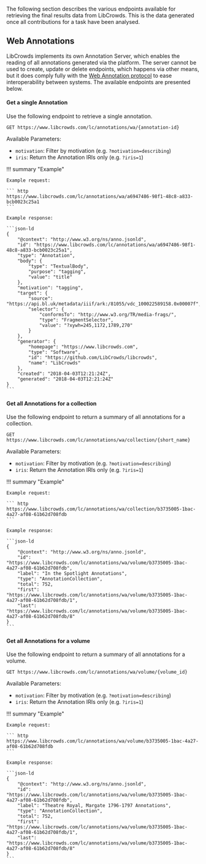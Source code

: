 
The following section describes the various endpoints available for retrieving
the final results data from LibCrowds. This is the data generated once all
contributions for a task have been analysed.

## Web Annotations

LibCrowds implements its own Annotation Server, which enables the reading of
all annotations generated via the platform. The server cannot be used to
create, update or delete endpoints, which happens via other means, but it does
comply fully with the
[Web Annotation protocol](https://www.w3.org/TR/annotation-protocol/) to ease
interoperability between systems. The available endpoints are presented
below.

#### Get a single Annotation

Use the following endpoint to retrieve a single annotation.

``` http
GET https://www.libcrowds.com/lc/annotations/wa/{annotation-id}
```

Available Parameters:

- `motivation`: Filter by motivation (e.g. `?motivation=describing`)
- `iris`: Return the Annotation IRIs only (e.g. `?iris=1`)

!!! summary "Example"

    Example request:

    ``` http
    https://www.libcrowds.com/lc/annotations/wa/a6947486-98f1-48c8-a833-bcb0023c25a1
    ```

    Example response:

    ```json-ld
    {
        "@context": "http://www.w3.org/ns/anno.jsonld",
        "id": "https://www.libcrowds.com/lc/annotations/wa/a6947486-98f1-48c8-a833-bcb0023c25a1",
        "type": "Annotation",
        "body": {
            "type": "TextualBody",
            "purpose": "tagging",
            "value": "title"
        },
        "motivation": "tagging",
        "target": {
            "source": "https://api.bl.uk/metadata/iiif/ark:/81055/vdc_100022589158.0x00007f",
            "selector": {
                "conformsTo": "http://www.w3.org/TR/media-frags/",
                "type": "FragmentSelector",
                "value": "?xywh=245,1172,1789,270"
            }
        },
        "generator": {
            "homepage": "https://www.libcrowds.com",
            "type": "Software",
            "id": "https://github.com/LibCrowds/libcrowds",
            "name": "LibCrowds"
        },
        "created": "2018-04-03T12:21:24Z",
        "generated": "2018-04-03T12:21:24Z"
    }
    ```

#### Get all Annotations for a collection

Use the following endpoint to return a summary of all annotations for a
collection.

``` http
GET https://www.libcrowds.com/lc/annotations/wa/collection/{short_name}
```

Available Parameters:

- `motivation`: Filter by motivation (e.g. `?motivation=describing`)
- `iris`: Return the Annotation IRIs only (e.g. `?iris=1`)

!!! summary "Example"

    Example request:

    ``` http
    https://www.libcrowds.com/lc/annotations/wa/collection/b3735005-1bac-4a27-af08-61b62d708fdb
    ```

    Example response:

    ```json-ld
    {
        "@context": "http://www.w3.org/ns/anno.jsonld",
        "id": "https://www.libcrowds.com/lc/annotations/wa/volume/b3735005-1bac-4a27-af08-61b62d708fdb",
        "label": "In the Spotlight Annotations",
        "type": "AnnotationCollection",
        "total": 752,
        "first": "https://www.libcrowds.com/lc/annotations/wa/volume/b3735005-1bac-4a27-af08-61b62d708fdb/1",
        "last": "https://www.libcrowds.com/lc/annotations/wa/volume/b3735005-1bac-4a27-af08-61b62d708fdb/8"
    }
    ```

#### Get all Annotations for a volume

Use the following endpoint to return a summary of all annotations for a
volume.

``` http
GET https://www.libcrowds.com/lc/annotations/wa/volume/{volume_id}
```

Available Parameters:

- `motivation`: Filter by motivation (e.g. `?motivation=describing`)
- `iris`: Return the Annotation IRIs only (e.g. `?iris=1`)

!!! summary "Example"

    Example request:

    ``` http
    https://www.libcrowds.com/lc/annotations/wa/volume/b3735005-1bac-4a27-af08-61b62d708fdb
    ```

    Example response:

    ```json-ld
    {
        "@context": "http://www.w3.org/ns/anno.jsonld",
        "id": "https://www.libcrowds.com/lc/annotations/wa/volume/b3735005-1bac-4a27-af08-61b62d708fdb",
        "label": "Theatre Royal, Margate 1796-1797 Annotations",
        "type": "AnnotationCollection",
        "total": 752,
        "first": "https://www.libcrowds.com/lc/annotations/wa/volume/b3735005-1bac-4a27-af08-61b62d708fdb/1",
        "last": "https://www.libcrowds.com/lc/annotations/wa/volume/b3735005-1bac-4a27-af08-61b62d708fdb/8"
    }
    ```
